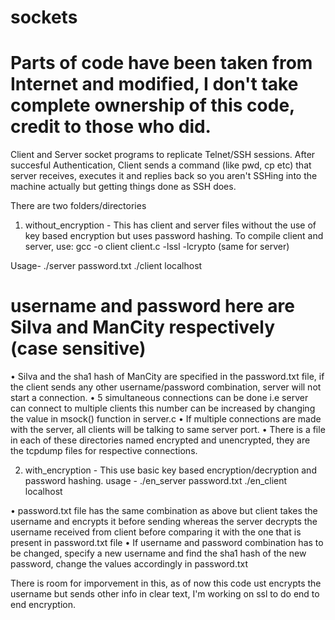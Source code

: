 # sockets 
# Parts of code have been taken from Internet and modified, I don't take complete ownership of this code, credit to those who did. 

Client and Server socket programs to replicate Telnet/SSH sessions. After succesful Authentication, Client sends a command (like pwd, cp etc) that server receives, executes it and replies back so you aren't SSHing into the machine actually but getting things done as SSH does. 

There are two folders/directories 
1) without_encryption - This has client and server files without the use of key based encryption but uses password hashing. 
To compile client and server, use:  gcc -o client client.c -lssl -lcrypto (same for server)

Usage-   ./server <port> password.txt 
         ./client localhost <port> <username> <password> 
 # username and password here are Silva and ManCity respectively (case sensitive)
             
•	Silva and the sha1 hash of ManCity are specified in the password.txt file, if the client sends any other username/password combination, server will not start a connection. 
•	5 simultaneous connections can be done i.e server can connect to multiple clients this number can be increased by changing the value in msock() function in server.c
•	If multiple connections are made with the server, all clients will be talking to same server port.
•	There is a file in each of these directories named encrypted and unencrypted, they are the tcpdump files for respective connections. 

2) with_encryption - This use basic key based encryption/decryption and  password hashing. 
usage - ./en_server <port> password.txt 
        ./en_client localhost <port> <username> <password>
        
•	password.txt file has the same combination as above but client takes the username and encrypts it before sending whereas the server decrypts the username received from client before comparing it with the one that is present in password.txt file 
•	If username and password combination has to be changed, specify a new username and find the sha1 hash of the new password, change the values accordingly in password.txt

There is room for imporvement in this, as of now this code ust encrypts the username but sends other info in clear text, I'm working on ssl to do end to end encryption. 
